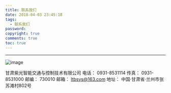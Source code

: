 ```yaml
---
title: 联系我们
date: 2018-04-03 23:45:18
tags:
  - 联系我们
password: 
copyright: true
comments: true
toc: true
---
```


---
![image](http://gsunis.net/V2/image/map.png)


甘肃紫光智能交通与控制技术有限公司
电话：    0931-8531114
传真：    0931-8531000
邮编：    730010
邮箱：    ltbsys@163.com
地址：    中国·甘肃省·兰州市张苏滩村802号

